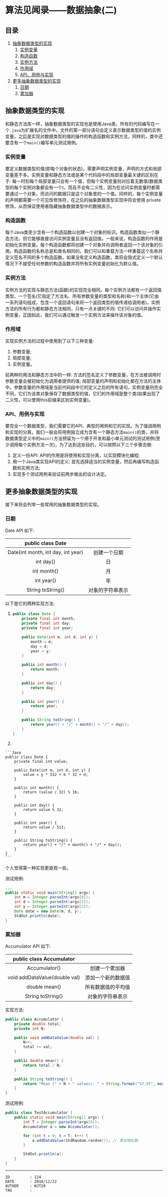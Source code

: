 
# 算法见闻录——数据抽象(二) #

## 目录 ##

1. [抽象数据类型的实现](#href1)
    1. [实例变量](#href1-1)
    2. [构造函数](#href1-2)
    3. [实例方法](#href1-3)
    4. [作用域](#href1-4)
    5. [API、用例与实现](#href1-5)
1. [更多抽象数据类型的实现](#href2)
    1. [日期](#href2-6)
    2. [累加器](#href2-7)

## <a name="href1">抽象数据类型的实现</a> ##

和静态方法库一样，抽象数据类型的实现也是使用Java类，所有的代码编写在一个`.java`为扩展名的文件中。文件的第一部分语句会定义表示数据类型的值的实例变量，之后是实现对数据类型的值的操作的构造函数和实例方法，同样的，类中还要含有一个`main()`编写单元测试用例。

### <a name="href1-1">实例变量</a> ###

要定义数据类型的值(即每个对象的状态)，需要声明实例变量，声明的方式和局部变量差不多。实例变量和静态方法或是某个代码段中的局部变量最关键的区别在于: 每一时刻每个局部变量只会有一个值，但每个实例变量则对应着无数值(数据类型的每个实例对象都会有一个)。而且不会有二义性，因为在访问实例变量时都需要通过一个对象，而访问的数据只是这个对象里的一个值。同样的，每个实例变量的声明都需要一个可见性修饰符，在之后的抽象数据类型实现中将会使用 private 修饰，从而保证使用者隐藏抽象数据类型中的数据表示。

### <a name="href1-2">构造函数</a> ###

每个Java类至少含有一个构造函数以创建一个对象的标识。构造函数类似一个静态方法，但它能够直接访问实例变量且没有返回值。一般来说，构造函数的作用是初始化实例变量。每个构造函数都将创建一个对象并向调用者返回一个该对象的引用。构造函数的名称总是和类名相同的。我们可以和重载方法一样重载这个名称并定义签名不同的多个构造函数。如果没有定义构造函数，类将会隐式定义一个默认情况下不接受任何参数的构造函数并将所有实例变量初始化为默认值。

### <a name="href1-3">实例方法</a> ###

实例方法的实现与静态方法(函数)的实现完全相同。每个实例方法都有一个返回值类型、一个签名(它指定了方法名、所有参数变量的类型和名称)和一个主体(它由一系列语句组成，包含一个返回语句来将一个返回类型的值传递给调用者)。实例方法的所有行为都和静态方法相同，只有一点关键的不同: 它们可以访问并操作实例变量，正因如此，我们可以通过触发一个实例方法来操作该对象的值。

### <a name="href1-4">作用域</a> ###

实现实例方法的过程中使用到了以下三种变量:

1. 参数变量;
2. 局部变量;
3. 实例变量。

前两种的用法和静态方法中的一样: 方法的签名定义了参数变量，在方法被调用时参数变量会被初始化为调用者提供的值; 局部变量的声明和初始化都在方法的主体中。参数变量的作用域是当前代码段中它的定义之后的所有语句。实例变量则完全不同，它们为该类对象保存了数据类型的值，它们的作用域是整个类(如果出现了二义性，可以使用this前缀来区别实例变量)。

### <a name="href1-5">API、用例与实现</a> ###

要完全一个数据类型，我们需要它的API、典型的用例和它的实现。为了强调用例和实现的分离，我们一般会将用例独立成为含有一个静态方法`main()`的类，并将数据类型定义中的`main()`方法预留为一个用于开发和最小单元测试的测试用例(至少调用每个实例方法一次)，为了达到这些目的，可以按照以下三个步骤去做:

1. 定义一份API: API的作用是将使用和实现分离，以实现模块化编程;
2. 用一个Java类实现API的定义: 首先选择适当的实例变量，然后再编写构造函数和实例方法;
3. 实现多个测试用例来验证前两步做出的设计决定。

## <a name="href2">更多抽象数据类型的实现</a> ##

接下来将会列举一些常用的抽象数据类型的实现。

### <a name="href2-6">日期</a> ###

Date API 如下:

| public class Date                  |                 |
| :--------------------------------: | :-------------: |
| Date(int month, int day, int year) | 创建一个日期     |
| int day()                          | 日              |
| int month()                        | 月              |
| int year()                         | 年              |
| String toString()                  | 对象的字符串表示 |

以下是它的两种实现方法:

1.
    ```Java
    public class Date {
        private final int month;
        private final int day;
        private final int year;

        public Date(int m, int d, int y) {
            month = m;
            day = d;
            year = y;
        }

        public int month() {
            return month;
        }

        public int day() {
            return day;
        }

        public int year() {
            return year;
        }

        public String toString() {
            return year() + "/" + month() + "/" + day();
        }
    }
    ```

2.

    ```Java
    public class Date {
        private final int value;

        public Date(int m, int d, int y) {
            value = y * 512 + m * 32 + d;
        }

        public int month() {
            return (value / 32) % 16;
        }

        public int day() {
            return value % 32;
        }

        public int year() {
            return value / 512;
        }

        public String toString() {
            return year() + "/" + month() + "/" + day();
        }
    }
    ```

个人觉得第一种实现更直观一些。

测试用例:

```Java
...
public static void main(String[] args) {
    int m = Integer.parseInt(args[0]);
    int d = Integer.parseInt(args[1]);
    int y = Integer.parseInt(args[2]);
    Date date = new Date(m, d, y);
    StdOut.println(date);
}
```

### <a name="href2-7">累加器</a> ###

Accumulator API 如下:

| public class Accumulator      |                  |
| :---------------------------: | :--------------: |
| Accumulator()                 | 创建一个累加器     |
| void addDataValue(double val) | 添加一个新的数据值 |
| double mean()                 | 所有数据值的平均值 |
| String toString()             | 对象的字符串表示   |

实现方法:

```Java
public class Accumulator {
    private double total;
    private int N;

    public void addDataValue(double val) {
        N++;
        total += val;
    }

    public double mean() {
        return total / N;
    }

    public String toString() {
        return "Mean (" + N + " values): " + String.format("%7.5f", mean());
    }
}
```

测试用例:

```Java
public class TestAccumulator {
    public static void main(String[] args) {
        int T = Integer.parseInt(args[0]);
        Accumulator a = new Accumulator();

        for (int t = 0; t < T; t++) {
            a.addDataValue(StdRandom.random()); // 累加随机数
        }

        StdOut.println(a);
    }
}
```

---

```
ID         : 124
DATE       : 2018/12/22
AUTHER     : WJT20
TAG        : 
```
